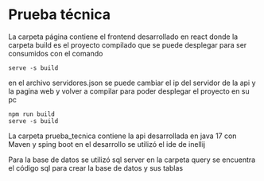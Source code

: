# Prueba técnica 

La carpeta página contiene el frontend desarrollado en react donde la carpeta build es el proyecto compilado que se puede desplegar para ser consumidos con el comando

    serve -s build

en el archivo servidores.json se puede cambiar el ip del servidor de la api y la pagina web y volver a compilar para poder desplegar el proyecto en su pc

	npm run build 
	serve -s build

La carpeta prueba_tecnica contiene la api desarrollada en java 17 con Maven y sping boot en el desarrollo se utilizó el ide de inellij 

Para la base de datos se utilizó sql server en la carpeta query se encuentra el código sql para crear la base de datos y sus tablas

